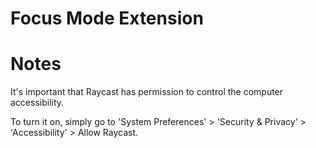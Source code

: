 # Focus Mode Extension

# Notes
It's important that Raycast has permission to control the computer accessibility.

To turn it on, simply go to 'System Preferences' > 'Security & Privacy' > 'Accessibility' > Allow Raycast.